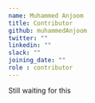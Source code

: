 ```yaml
---
name: Muhammed Anjoom
title: Contributor
github: muhammedAnjoom
twitter: ""
linkedin: ""
slack: ""
joining_date: ""
role : contributor
---
```


Still waiting for this
